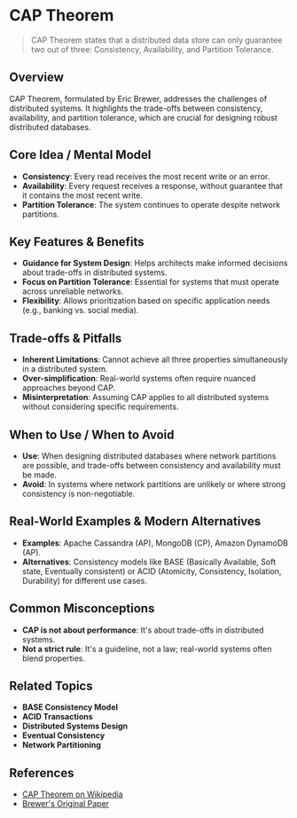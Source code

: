 # CAP Theorem

> CAP Theorem states that a distributed data store can only guarantee two out of three: Consistency, Availability, and Partition Tolerance.

## Overview
CAP Theorem, formulated by Eric Brewer, addresses the challenges of distributed systems. It highlights the trade-offs between consistency, availability, and partition tolerance, which are crucial for designing robust distributed databases.

## Core Idea / Mental Model
- **Consistency**: Every read receives the most recent write or an error.
- **Availability**: Every request receives a response, without guarantee that it contains the most recent write.
- **Partition Tolerance**: The system continues to operate despite network partitions.

## Key Features & Benefits
- **Guidance for System Design**: Helps architects make informed decisions about trade-offs in distributed systems.
- **Focus on Partition Tolerance**: Essential for systems that must operate across unreliable networks.
- **Flexibility**: Allows prioritization based on specific application needs (e.g., banking vs. social media).

## Trade-offs & Pitfalls
- **Inherent Limitations**: Cannot achieve all three properties simultaneously in a distributed system.
- **Over-simplification**: Real-world systems often require nuanced approaches beyond CAP.
- **Misinterpretation**: Assuming CAP applies to all distributed systems without considering specific requirements.

## When to Use / When to Avoid
- **Use**: When designing distributed databases where network partitions are possible, and trade-offs between consistency and availability must be made.
- **Avoid**: In systems where network partitions are unlikely or where strong consistency is non-negotiable.

## Real-World Examples & Modern Alternatives
- **Examples**: Apache Cassandra (AP), MongoDB (CP), Amazon DynamoDB (AP).
- **Alternatives**: Consistency models like BASE (Basically Available, Soft state, Eventually consistent) or ACID (Atomicity, Consistency, Isolation, Durability) for different use cases.

## Common Misconceptions
- **CAP is not about performance**: It's about trade-offs in distributed systems.
- **Not a strict rule**: It's a guideline, not a law; real-world systems often blend properties.

## Related Topics
- **BASE Consistency Model**
- **ACID Transactions**
- **Distributed Systems Design**
- **Eventual Consistency**
- **Network Partitioning**

## References
- [CAP Theorem on Wikipedia](https://en.wikipedia.org/wiki/CAP_theorem)  
- [Brewer's Original Paper](https://www.cs.berkeley.edu/~brewer/cs262b-2004/PODC-keynote.pdf)